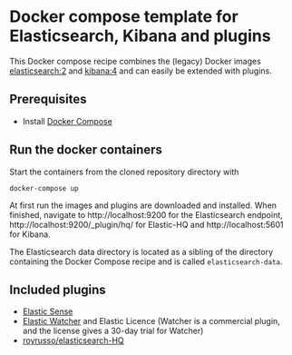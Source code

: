 # Docker compose template for Elasticsearch, Kibana and plugins

This Docker compose recipe combines the (legacy) Docker images [elasticsearch:2](https://hub.docker.com/_/elasticsearch/) and [kibana:4](https://hub.docker.com/_/kibana/) and can easily be extended with plugins.

## Prerequisites

- Install [Docker Compose](https://docs.docker.com/compose/)

## Run the docker containers

Start the containers from the cloned repository directory with

```Shell
docker-compose up
```

At first run the images and plugins are downloaded and installed. When finished, navigate to http://localhost:9200 for the Elasticsearch endpoint, http://localhost:9200/_plugin/hq/ for Elastic-HQ and  http://localhost:5601 for Kibana.

The Elasticsearch data directory is located as a sibling of the directory containing the Docker Compose recipe and is called `elasticsearch-data`.

## Included plugins

- [Elastic Sense](https://www.elastic.co/guide/en/sense/current/index.html)
- [Elastic Watcher](https://www.elastic.co/guide/en/watcher/2.4/index.html) and Elastic Licence (Watcher is a commercial plugin, and the license gives a 30-day trial for Watcher)
- [royrusso/elasticsearch-HQ](https://github.com/royrusso/elasticsearch-HQ)
